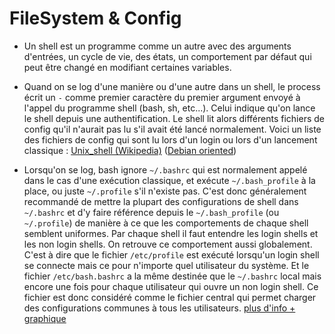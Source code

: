 # FileSystem & Config

- Un shell est un programme comme un autre avec des arguments d'entrées, un cycle de vie, des états, un comportement par défaut qui peut être changé en modifiant certaines variables.

- Quand on se log d'une manière ou d'une autre dans un shell, le process écrit un `-` comme premier caractère du premier argument envoyé à l'appel du programme shell (bash, sh, etc...). Celui indique qu'on lance le shell depuis une authentification. Le shell lit alors différents fichiers de config qu'il n'aurait pas lu s'il avait été lancé normalement. Voici un liste des fichiers de config qui sont lu lors d'un login ou lors d'un lancement classique : [Unix_shell (Wikipedia)](https://en.wikipedia.org/wiki/Unix_shell) ([Debian oriented](https://wiki.debian.org/DotFiles))


- Lorsqu'on se log, bash ignore `~/.bashrc` qui est normalement appelé dans le cas d'une exécution classique, et exécute `~/.bash_profile` à la place, ou juste `~/.profile` s'il n'existe pas. C'est donc généralement recommandé de mettre la plupart des configurations de shell dans `~/.bashrc` et d'y faire référence depuis le `~/.bash_profile` (ou `~/.profile`) de manière à ce que les comportements de chaque shell semblent uniformes. Par chaque shell il faut entendre les login shells et les non login shells.
On retrouve ce comportement aussi globalement. C'est à dire que le fichier `/etc/profile` est exécuté lorsqu'un login shell se connecte mais ce pour n'importe quel utilisateur du système. Et le fichier `/etc/bash.bashrc` a la même destinée que le `~/.bashrc` local mais encore une fois pour chaque utilisateur qui ouvre un non login shell. Ce fichier est donc considéré comme le fichier central qui permet charger des configurations communes à tous les utilisateurs.
[plus d'info + graphique](https://shreevatsa.wordpress.com/2008/03/30/zshbash-startup-files-loading-order-bashrc-zshrc-etc/)